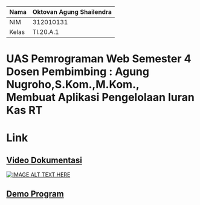 | Nama  | Oktovan Agung Shailendra|
|-------|-------------------------|
|NIM    | 312010131               |
|Kelas  | TI.20.A.1               |

# UAS Pemrograman Web Semester 4 <br> Dosen Pembimbing : Agung Nugroho,S.Kom.,M.Kom., <br> Membuat Aplikasi Pengelolaan Iuran Kas RT

# Link
## [Video Dokumentasi](https://youtu.be/PrW8x6spSm8)

[![IMAGE ALT TEXT HERE](http://img.youtube.com/vi/YOUTUBE_VIDEO_ID_HERE/0.jpg)](https://youtu.be/PrW8x6spSm8)

## [Demo Program](http://uas-kasrt.42web.io/?i=1)